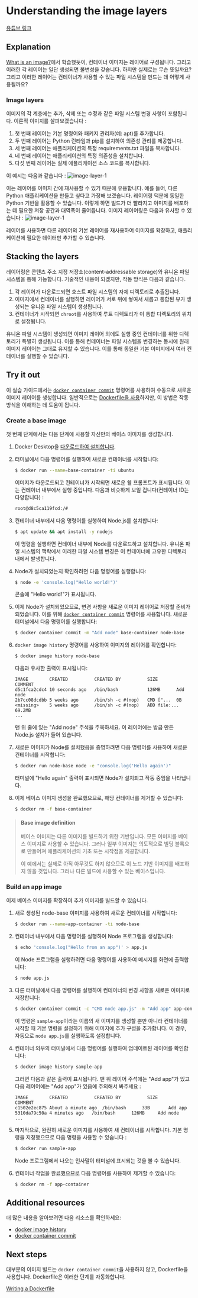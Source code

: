 # Understanding the image layers

[유튜브 링크](https://youtu.be/wJwqtAkmtQA)

## Explanation

[What is an image?](#/get-started/docker-concepts/the-basics/what-is-an-image/)에서 학습했듯이, 컨테이너 이미지는 레이어로 구성됩니다. 그리고 이러한 각 레이어는 일단 생성되면 불변성을 갖습니다. 하지만 실제로는 무슨 뜻일까요? 그리고 이러한 레이어는 컨테이너가 사용할 수 있는 파일 시스템을 만드는 데 어떻게 사용될까요?

### Image layers

이미지의 각 계층에는 추가, 삭제 또는 수정과 같은 파일 시스템 변경 사항이 포함됩니다. 이론적 이미지를 살펴보겠습니다 :

1. 첫 번째 레이어는 기본 명령어와 패키지 관리자(예: apt)를 추가합니다.
2. 두 번째 레이어는 Python 런타임과 pip를 설치하여 의존성 관리를 제공합니다.
3. 세 번째 레이어는 애플리케이션의 특정 requirements.txt 파일을 복사합니다.
4. 네 번째 레이어는 애플리케이션의 특정 의존성을 설치합니다.
5. 다섯 번째 레이어는 실제 애플리케이션 소스 코드를 복사합니다.

이 예시는 다음과 같습니다 :
![image-layer-1](https://docs.docker.com/get-started/docker-concepts/building-images/images/container_image_layers.webp)

이는 레이어를 이미지 간에 재사용할 수 있기 때문에 유용합니다. 예를 들어, 다른 Python 애플리케이션을 만들고 싶다고 가정해 보겠습니다. 레이어링 덕분에 동일한 Python 기반을 활용할 수 있습니다. 이렇게 하면 빌드가 더 빨라지고 이미지를 배포하는 데 필요한 저장 공간과 대역폭이 줄어듭니다. 이미지 레이어링은 다음과 유사할 수 있습니다 :
![image-layer-1](https://docs.docker.com/get-started/docker-concepts/building-images/images/container_image_layer_reuse.webp)

레이어를 사용하면 다른 레이어의 기본 레이어를 재사용하여 이미지를 확장하고, 애플리케이션에 필요한 데이터만 추가할 수 있습니다.

## Stacking the layers

레이어링은 콘텐츠 주소 지정 저장소(content-addressable storage)와 유니온 파일 시스템을 통해 가능합니다. 기술적인 내용이 되겠지만, 작동 방식은 다음과 같습니다.

1. 각 레이어가 다운로드되면 호스트 파일 시스템의 자체 디렉토리로 추출됩니다.
2. 이미지에서 컨테이너를 실행하면 레이어가 서로 위에 쌓여서 새롭고 통합된 뷰가 생성되는 유니온 파일 시스템이 생성됩니다.
3. 컨테이너가 시작되면 `chroot`를 사용하여 루트 디렉토리가 이 통합 디렉토리의 위치로 설정됩니다.

유니온 파일 시스템이 생성되면 이미지 레이어 외에도 실행 중인 컨테이너를 위한 디렉토리가 특별히 생성됩니다. 이를 통해 컨테이너는 파일 시스템을 변경하는 동시에 원래 이미지 레이어는 그대로 유지할 수 있습니다. 이를 통해 동일한 기본 이미지에서 여러 컨테이너를 실행할 수 있습니다.

## Try it out

이 실습 가이드에서는 [`docker container commit`](https://docs.docker.com/reference/cli/docker/container/commit/) 명령어를 사용하여 수동으로 새로운 이미지 레이어를 생성합니다. 일반적으로는 [Dockerfile을 사용](#/get-started/docker-concepts/building-images/writing-a-dockerfile/)하지만, 이 방법은 작동 방식을 이해하는 데 도움이 됩니다.

### Create a base image

첫 번째 단계에서는 다음 단계에 사용할 자신만의 베이스 이미지를 생성합니다.

1. Docker Desktop을 [다운로드하여 설치합니다](https://www.docker.com/products/docker-desktop/?_gl=1*3e3fhz*_gcl_au*MjczODgxODI4LjE3Mzg0NzA0NDI.*_ga*MjEyODM1MDY2OC4xNzIwMzEyNzQ5*_ga_XJWPQMJYHQ*MTczOTYwMzg0Ny42My4xLjE3Mzk2MDQ2NTAuNy4wLjA.).
2. 터미널에서 다음 명령어를 실행하여 새로운 컨테이너를 시작합니다:

   ```sh
   $ docker run --name=base-container -ti ubuntu
   ```

   이미지가 다운로드되고 컨테이너가 시작되면 새로운 쉘 프롬프트가 표시됩니다. 이는 컨테이너 내부에서 실행 중입니다. 다음과 비슷하게 보일 겁니다(컨테이너 ID는 다양합니다) :

   ```sh
   root@d8c5ca119fcd:/#
   ```

3. 컨테이너 내부에서 다음 명령어를 실행하여 Node.js를 설치합니다:

   ```sh
   $ apt update && apt install -y nodejs
   ```

   이 명령을 실행하면 컨테이너 내부에 Node를 다운로드하고 설치합니다. 유니온 파일 시스템의 맥락에서 이러한 파일 시스템 변경은 이 컨테이너에 고유한 디렉토리 내에서 발생합니다.

4. Node가 설치되었는지 확인하려면 다음 명령어를 실행합니다:

   ```sh
   $ node -e 'console.log("Hello world!")'
   ```

   콘솔에 "Hello world!"가 표시됩니다.

5. 이제 Node가 설치되었으므로, 변경 사항을 새로운 이미지 레이어로 저장할 준비가 되었습니다. 이를 위해 [`docker container commit`](https://docs.docker.com/reference/cli/docker/container/commit/) 명령어를 사용합니다. 새로운 터미널에서 다음 명령어를 실행합니다:

   ```sh
   $ docker container commit -m "Add node" base-container node-base
   ```

6. `docker image history` 명령어를 사용하여 이미지의 레이어를 확인합니다:

   ```sh
   $ docker image history node-base
   ```

   다음과 유사한 출력이 표시됩니다:

   ```plaintext
   IMAGE        CREATED          CREATED BY          SIZE       COMMENT
   d5c1fca2cdc4 10 seconds ago   /bin/bash           126MB      Add node
   2b7cc08dcdbb 5 weeks ago      /bin/sh -c #(nop)   CMD ["...  0B
   <missing>    5 weeks ago      /bin/sh -c #(nop)   ADD file:... 69.2MB
   ...
   ```

   맨 위 줄에 있는 "Add node" 주석을 주목하세요. 이 레이어에는 방금 만든 Node.js 설치가 들어 있습니다.

7. 새로운 이미지가 Node를 설치했음을 증명하려면 다음 명령어를 사용하여 새로운 컨테이너를 시작합니다:

   ```sh
   $ docker run node-base node -e "console.log('Hello again')"
   ```

   터미널에 "Hello again" 출력이 표시되면 Node가 설치되고 작동 중임을 나타냅니다.

8. 이제 베이스 이미지 생성을 완료했으므로, 해당 컨테이너를 제거할 수 있습니다:
   ```sh
   $ docker rm -f base-container
   ```

> #### Base image definition
>
> 베이스 이미지는 다른 이미지를 빌드하기 위한 기반입니다. 모든 이미지를 베이스 이미지로 사용할 수 있습니다. 그러나 일부 이미지는 의도적으로 빌딩 블록으로 만들어져 애플리케이션의 기초 또는 시작점을 제공합니다.
>
> 이 예에서는 실제로 아직 아무것도 하지 않으므로 이 노드 기반 이미지를 배포하지 않을 것입니다. 그러나 다른 빌드에 사용할 수 있는 베이스입니다.

### Build an app image

이제 베이스 이미지를 확장하여 추가 이미지를 빌드할 수 있습니다.

1. 새로 생성된 node-base 이미지를 사용하여 새로운 컨테이너를 시작합니다:
   ```sh
   $ docker run --name=app-container -ti node-base
   ```
2. 컨테이너 내부에서 다음 명령어를 실행하여 Node 프로그램을 생성합니다:
   ```sh
   $ echo 'console.log("Hello from an app")' > app.js
   ```
   이 Node 프로그램을 실행하려면 다음 명령어를 사용하여 메시지를 화면에 출력합니다:
   ```sh
   $ node app.js
   ```
3. 다른 터미널에서 다음 명령어를 실행하여 컨테이너의 변경 사항을 새로운 이미지로 저장합니다:

   ```sh
   $ docker container commit -c "CMD node app.js" -m "Add app" app-container sample-app
   ```

   이 명령은 `sample-app`이라는 이름의 새 이미지를 생성할 뿐만 아니라 컨테이너를 시작할 때 기본 명령을 설정하기 위해 이미지에 추가 구성을 추가합니다. 이 경우, 자동으로 `node app.js`를 실행하도록 설정합니다.

4. 컨테이너 외부의 터미널에서 다음 명령어를 실행하여 업데이트된 레이어를 확인합니다:

   ```sh
   $ docker image history sample-app
   ```

   그러면 다음과 같은 출력이 표시됩니다. 맨 위 레이어 주석에는 "Add app"가 있고 다음 레이어에는 "Add app"가 있음에 주의해서 봐주세요 :

   ```plaintext
   IMAGE        CREATED          CREATED BY          SIZE       COMMENT
   c1502e2ec875 About a minute ago  /bin/bash      33B       Add app
   5310da79c50a 4 minutes ago   /bin/bash      126MB     Add node
   ...
   ```

5. 마지막으로, 완전히 새로운 이미지를 사용하여 새 컨테이너를 시작합니다. 기본 명령을 지정했으므로 다음 명령을 사용할 수 있습니다 :

   ```sh
   $ docker run sample-app
   ```

   Node 프로그램에서 나오는 인사말이 터미널에 표시되는 것을 볼 수 있습니다.

6. 컨테이너 작업을 완료했으므로 다음 명령어를 사용하여 제거할 수 있습니다:
   ```sh
   $ docker rm -f app-container
   ```

## Additional resources

더 많은 내용을 알아보려면 다음 리소스를 확인하세요:

- [docker image history](https://docs.docker.com/engine/reference/commandline/image_history/)
- [docker container commit](https://docs.docker.com/engine/reference/commandline/container_commit/)

## Next steps

대부분의 이미지 빌드는 `docker container commit`을 사용하지 않고, Dockerfile을 사용합니다. Dockerfile은 이러한 단계를 자동화합니다.

[Writing a Dockerfile](#/get-started/docker-concepts/building-images/writing-a-dockerfile)
